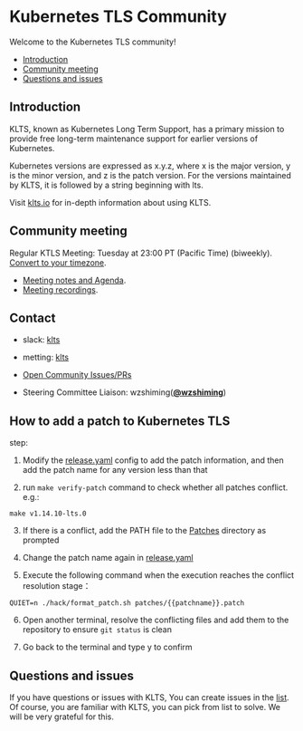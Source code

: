# Kubernetes TLS Community

Welcome to the Kubernetes TLS community!

- [Introduction](#introduction)
- [Community meeting](#community-meeting)
- [Questions and issues](#questions-and-issues)

## Introduction

KLTS, known as Kubernetes Long Term Support, has a primary mission to provide free long-term maintenance support for earlier versions of Kubernetes.

Kubernetes versions are expressed as x.y.z, where x is the major version, y is the minor version, and z is the patch version. For the versions maintained by KLTS, it is followed by a string beginning with lts.

Visit [klts.io](https://klts.io/) for in-depth information about using KLTS.

## Community meeting

Regular KTLS Meeting: Tuesday at 23:00 PT (Pacific Time) (biweekly). [Convert to your timezone](http://www.thetimezoneconverter.com/?t=11:00&tz=PT%20%28Pacific%20Time%29).
  * [Meeting notes and Agenda](https://docs.google.com/document/d/12JsF31Tw8FtBM6gfJkcL5WJwQGUqYcCjyeHRWDzrDqo/edit#).
  * [Meeting recordings]().


## Contact

* slack: [klts](https://join.slack.com/t/klts/shared_invite/zt-za36806q-6PWB_yRRY9rP78orYVonig)

* metting: [klts](https://meeting.tencent.com/dm/PkJXF9cytpxe)

* [Open Community Issues/PRs](https://github.com/klts-io/kubernetes-lts/issues)

* Steering Committee Liaison: wzshiming(**[@wzshiming](https://github.com/wzshiming)**)

<!--

## 怎么加添补丁

1. 修改 release.yaml 文件， 加入补丁信息，然后在小于此版本的版本都要添加补丁名称
2. 运行 make verify-patch 校验所有补丁是否冲突
3. 如果有冲突，将 path 文件添加到 patches 目录下
4. 重新在 release.yaml 中修改补丁名称
5. 执行下面命令，当执行到解决冲突的阶段
QUIET=n ./hack/format_patch.sh patches/{{patchname}}.patch
6. 另外打开一个终端，解决冲突文件后添加到仓库，保证 git status 干净
7. 回到终端，输入 y 确认

-->

## How to add a patch to Kubernetes TLS

step:<br>
1. Modify the [release.yaml](https://github.com/klts-io/kubernetes-lts/blob/main/releases.yml) config to add the patch information, and then add the patch name for any version less than that

2. run `make verify-patch` command to check whether all patches conflict. e.g.:

```shell
make v1.14.10-lts.0
``` 

3. If there is a conflict, add the PATH file to the [Patches](https://github.com/klts-io/kubernetes-lts/tree/main/patches) directory as prompted

4. Change the patch name again in [release.yaml](https://github.com/klts-io/kubernetes-lts/blob/main/releases.yml)

5. Execute the following command when the execution reaches the conflict resolution stage：

```shell
QUIET=n ./hack/format_patch.sh patches/{{patchname}}.patch
```

6. Open another terminal, resolve the conflicting files and add them to the repository to ensure `git status` is clean

7. Go back to the terminal and type y to confirm

## Questions and issues

If you have questions or issues with KLTS, You can create issues in the [list](https://github.com/klts-io/kubernetes-lts/issues). Of course, you are familiar with KLTS, you can pick from list to solve. We will be very grateful for this.






